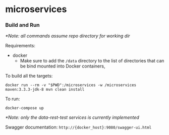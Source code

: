 # microservices

### Build and Run
_*Note: all commands assume repo directory for working dir_

Requirements:
* docker
  * Make sure to add the `/data` directory to the list of directories that 
  can be bind mounted into Docker containers,

To build all the targets:
```
docker run --rm -v "$PWD":/microservices -w /microservices maven:3.3.3-jdk-8 mvn clean install
```
To run:
```
docker-compose up
```
_*Note: only the data-rest-test services is currently implemented_

Swagger documentation:
`http://{docker_host}:9080/swagger-ui.html`
